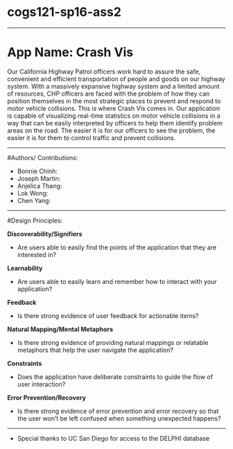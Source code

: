 # cogs121-sp16-ass2

-------------------------------------------------------------------
# App Name: Crash Vis
Our California Highway Patrol officers work hard to assure the safe, convenient and efficient
transportation of people and goods on our highway system.  With a massively expansive highway
system and a limited amount of resources, CHP officers are faced with the problem of how they
can position themselves in the most strategic places to prevent and respond to motor vehicle collisions.
This is where Crash Vis comes in.  Our application is capable of visualizing real-time statistics
on motor vehicle collisions in a way that can be easily interpreted by officers to help them identify
problem areas on the road.  The easier it is for our officers to see the problem, the easier it is
for them to control traffic and prevent collisions.

-------------------------------------------------------------------
#Authors/ Contributions:
* Bonnie Chinh: 
* Joseph Martin: 
* Anjelica Thang: 
* Lok Wong: 
* Chen Yang: 

-------------------------------------------------------------------
#Design Principles:

**Discoverability/Signifiers**
- Are users able to easily find the points of the application that they are interested in?

**Learnability**
- Are users able to easily learn and remember how to interact with your application?

**Feedback**
- Is there strong evidence of user feedback for actionable items?

**Natural Mapping/Mental Metaphors**
- Is there strong evidence of providing natural mappings or relatable metaphors that help
the user navigate the application?

**Constraints**
- Does the application have deliberate constraints to guide the flow of user interaction?

**Error Prevention/Recovery**
- Is there strong evidence of error prevention and error recovery so that the user won’t be
left confused when something unexpected happens?

-------------------------------------------------------------------
* Special thanks to UC San Diego for access to the DELPHI database